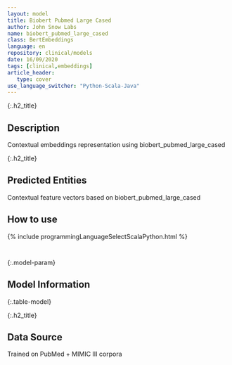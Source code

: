 ```yaml
---
layout: model
title: Biobert Pubmed Large Cased
author: John Snow Labs
name: biobert_pubmed_large_cased
class: BertEmbeddings
language: en
repository: clinical/models
date: 16/09/2020
tags: [clinical,embeddings]
article_header:
   type: cover
use_language_switcher: "Python-Scala-Java"
---
```


{:.h2_title}
## Description 
Contextual embeddings representation using biobert_pubmed_large_cased

 {:.h2_title}
## Predicted Entities
Contextual feature vectors based on biobert_pubmed_large_cased 



## How to use 
<div class="tabs-box" markdown="1">

{% include programmingLanguageSelectScalaPython.html %}

```python

```

```scala

```
</div>



{:.model-param}
## Model Information
{:.table-model}





{:.h2_title}
## Data Source
Trained on PubMed + MIMIC III corpora

